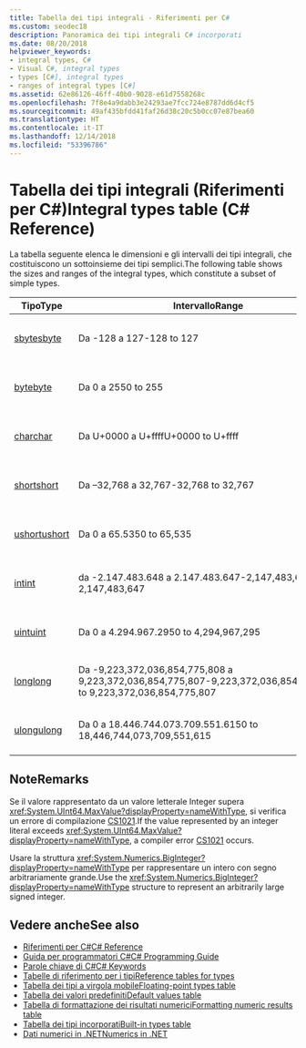 ```yaml
---
title: Tabella dei tipi integrali - Riferimenti per C#
ms.custom: seodec18
description: Panoramica dei tipi integrali C# incorporati
ms.date: 08/20/2018
helpviewer_keywords:
- integral types, C#
- Visual C#, integral types
- types [C#], integral types
- ranges of integral types [C#]
ms.assetid: 62e86126-46ff-40b0-9028-e61d7558268c
ms.openlocfilehash: 7f8e4a9dabb3e24293ae7fcc724e8787dd6d4cf5
ms.sourcegitcommit: 49af435bfdd41faf26d38c20c5b0cc07e87bea60
ms.translationtype: HT
ms.contentlocale: it-IT
ms.lasthandoff: 12/14/2018
ms.locfileid: "53396786"
---
```

# <a name="integral-types-table-c-reference"></a><span data-ttu-id="f4bb6-103">Tabella dei tipi integrali (Riferimenti per C#)</span><span class="sxs-lookup"><span data-stu-id="f4bb6-103">Integral types table (C# Reference)</span></span>

<span data-ttu-id="f4bb6-104">La tabella seguente elenca le dimensioni e gli intervalli dei tipi integrali, che costituiscono un sottoinsieme dei tipi semplici.</span><span class="sxs-lookup"><span data-stu-id="f4bb6-104">The following table shows the sizes and ranges of the integral types, which constitute a subset of simple types.</span></span>  
  
|<span data-ttu-id="f4bb6-105">Tipo</span><span class="sxs-lookup"><span data-stu-id="f4bb6-105">Type</span></span>|<span data-ttu-id="f4bb6-106">Intervallo</span><span class="sxs-lookup"><span data-stu-id="f4bb6-106">Range</span></span>|<span data-ttu-id="f4bb6-107">Dimensione</span><span class="sxs-lookup"><span data-stu-id="f4bb6-107">Size</span></span>|  
|----------|-----------|----------|  
|[<span data-ttu-id="f4bb6-108">sbyte</span><span class="sxs-lookup"><span data-stu-id="f4bb6-108">sbyte</span></span>](sbyte.md)|<span data-ttu-id="f4bb6-109">Da -128 a 127</span><span class="sxs-lookup"><span data-stu-id="f4bb6-109">-128 to 127</span></span>|<span data-ttu-id="f4bb6-110">Valore intero con segno a 8 bit</span><span class="sxs-lookup"><span data-stu-id="f4bb6-110">Signed 8-bit integer</span></span>|  
|[<span data-ttu-id="f4bb6-111">byte</span><span class="sxs-lookup"><span data-stu-id="f4bb6-111">byte</span></span>](byte.md)|<span data-ttu-id="f4bb6-112">Da 0 a 255</span><span class="sxs-lookup"><span data-stu-id="f4bb6-112">0 to 255</span></span>|<span data-ttu-id="f4bb6-113">Intero senza segno a 8 bit</span><span class="sxs-lookup"><span data-stu-id="f4bb6-113">Unsigned 8-bit integer</span></span>|  
|[<span data-ttu-id="f4bb6-114">char</span><span class="sxs-lookup"><span data-stu-id="f4bb6-114">char</span></span>](char.md)|<span data-ttu-id="f4bb6-115">Da U+0000 a U+ffff</span><span class="sxs-lookup"><span data-stu-id="f4bb6-115">U+0000 to U+ffff</span></span>|<span data-ttu-id="f4bb6-116">Carattere Unicode a 16 bit</span><span class="sxs-lookup"><span data-stu-id="f4bb6-116">Unicode 16-bit character</span></span>|  
|[<span data-ttu-id="f4bb6-117">short</span><span class="sxs-lookup"><span data-stu-id="f4bb6-117">short</span></span>](short.md)|<span data-ttu-id="f4bb6-118">Da –32,768 a 32,767</span><span class="sxs-lookup"><span data-stu-id="f4bb6-118">-32,768 to 32,767</span></span>|<span data-ttu-id="f4bb6-119">Valore intero a 16 bit con segno</span><span class="sxs-lookup"><span data-stu-id="f4bb6-119">Signed 16-bit integer</span></span>|  
|[<span data-ttu-id="f4bb6-120">ushort</span><span class="sxs-lookup"><span data-stu-id="f4bb6-120">ushort</span></span>](ushort.md)|<span data-ttu-id="f4bb6-121">Da 0 a 65.535</span><span class="sxs-lookup"><span data-stu-id="f4bb6-121">0 to 65,535</span></span>|<span data-ttu-id="f4bb6-122">Intero senza segno a 16 bit</span><span class="sxs-lookup"><span data-stu-id="f4bb6-122">Unsigned 16-bit integer</span></span>|  
|[<span data-ttu-id="f4bb6-123">int</span><span class="sxs-lookup"><span data-stu-id="f4bb6-123">int</span></span>](int.md)|<span data-ttu-id="f4bb6-124">da -2.147.483.648 a 2.147.483.647</span><span class="sxs-lookup"><span data-stu-id="f4bb6-124">-2,147,483,648 to 2,147,483,647</span></span>|<span data-ttu-id="f4bb6-125">Valore intero a 32 bit con segno</span><span class="sxs-lookup"><span data-stu-id="f4bb6-125">Signed 32-bit integer</span></span>|  
|[<span data-ttu-id="f4bb6-126">uint</span><span class="sxs-lookup"><span data-stu-id="f4bb6-126">uint</span></span>](uint.md)|<span data-ttu-id="f4bb6-127">Da 0 a 4.294.967.295</span><span class="sxs-lookup"><span data-stu-id="f4bb6-127">0 to 4,294,967,295</span></span>|<span data-ttu-id="f4bb6-128">Intero senza segno a 32 bit</span><span class="sxs-lookup"><span data-stu-id="f4bb6-128">Unsigned 32-bit integer</span></span>|  
|[<span data-ttu-id="f4bb6-129">long</span><span class="sxs-lookup"><span data-stu-id="f4bb6-129">long</span></span>](long.md)|<span data-ttu-id="f4bb6-130">Da -9,223,372,036,854,775,808 a 9,223,372,036,854,775,807</span><span class="sxs-lookup"><span data-stu-id="f4bb6-130">-9,223,372,036,854,775,808 to 9,223,372,036,854,775,807</span></span>|<span data-ttu-id="f4bb6-131">Numero intero con segno a 64 bit</span><span class="sxs-lookup"><span data-stu-id="f4bb6-131">Signed 64-bit integer</span></span>|  
|[<span data-ttu-id="f4bb6-132">ulong</span><span class="sxs-lookup"><span data-stu-id="f4bb6-132">ulong</span></span>](ulong.md)|<span data-ttu-id="f4bb6-133">Da 0 a 18.446.744.073.709.551.615</span><span class="sxs-lookup"><span data-stu-id="f4bb6-133">0 to 18,446,744,073,709,551,615</span></span>|<span data-ttu-id="f4bb6-134">Intero senza segno a 64 bit</span><span class="sxs-lookup"><span data-stu-id="f4bb6-134">Unsigned 64-bit integer</span></span>|  

## <a name="remarks"></a><span data-ttu-id="f4bb6-135">Note</span><span class="sxs-lookup"><span data-stu-id="f4bb6-135">Remarks</span></span>
  
<span data-ttu-id="f4bb6-136">Se il valore rappresentato da un valore letterale Integer supera <xref:System.UInt64.MaxValue?displayProperty=nameWithType>, si verifica un errore di compilazione [CS1021](../../misc/cs1021.md).</span><span class="sxs-lookup"><span data-stu-id="f4bb6-136">If the value represented by an integer literal exceeds <xref:System.UInt64.MaxValue?displayProperty=nameWithType>, a compiler error [CS1021](../../misc/cs1021.md) occurs.</span></span>

<span data-ttu-id="f4bb6-137">Usare la struttura <xref:System.Numerics.BigInteger?displayProperty=nameWithType> per rappresentare un intero con segno arbitrariamente grande.</span><span class="sxs-lookup"><span data-stu-id="f4bb6-137">Use the <xref:System.Numerics.BigInteger?displayProperty=nameWithType> structure to represent an arbitrarily large signed integer.</span></span>
  
## <a name="see-also"></a><span data-ttu-id="f4bb6-138">Vedere anche</span><span class="sxs-lookup"><span data-stu-id="f4bb6-138">See also</span></span>

- [<span data-ttu-id="f4bb6-139">Riferimenti per C#</span><span class="sxs-lookup"><span data-stu-id="f4bb6-139">C# Reference</span></span>](../index.md)
- [<span data-ttu-id="f4bb6-140">Guida per programmatori C#</span><span class="sxs-lookup"><span data-stu-id="f4bb6-140">C# Programming Guide</span></span>](../../programming-guide/index.md)
- [<span data-ttu-id="f4bb6-141">Parole chiave di C#</span><span class="sxs-lookup"><span data-stu-id="f4bb6-141">C# Keywords</span></span>](index.md)
- [<span data-ttu-id="f4bb6-142">Tabelle di riferimento per i tipi</span><span class="sxs-lookup"><span data-stu-id="f4bb6-142">Reference tables for types</span></span>](reference-tables-for-types.md)
- [<span data-ttu-id="f4bb6-143">Tabella dei tipi a virgola mobile</span><span class="sxs-lookup"><span data-stu-id="f4bb6-143">Floating-point types table</span></span>](floating-point-types-table.md)
- [<span data-ttu-id="f4bb6-144">Tabella dei valori predefiniti</span><span class="sxs-lookup"><span data-stu-id="f4bb6-144">Default values table</span></span>](default-values-table.md)
- [<span data-ttu-id="f4bb6-145">Tabella di formattazione dei risultati numerici</span><span class="sxs-lookup"><span data-stu-id="f4bb6-145">Formatting numeric results table</span></span>](formatting-numeric-results-table.md)
- [<span data-ttu-id="f4bb6-146">Tabella dei tipi incorporati</span><span class="sxs-lookup"><span data-stu-id="f4bb6-146">Built-in types table</span></span>](built-in-types-table.md)
- [<span data-ttu-id="f4bb6-147">Dati numerici in .NET</span><span class="sxs-lookup"><span data-stu-id="f4bb6-147">Numerics in .NET</span></span>](../../../standard/numerics.md)
